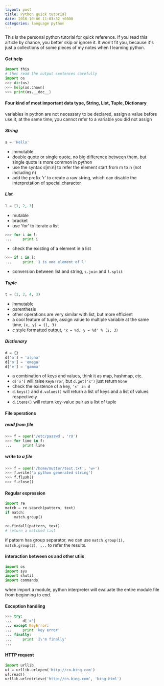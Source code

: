 ```yaml
---
layout: post
title: Python quick tutorial
date: 2016-10-06 11:03:32 +0800
categories: language python
---
```


This is the personal python tutorial for quick reference.
If you read this article by chance, you better skip or ignore it.
It won't fit you, because it's just a collections of some pieces of my notes when I learning python.

#### Get help
```python
import this
# then read the output sentences carefully
import os
>>> dir(os)
>>> help(os.chown)
>>> print(os.__doc__)
```

#### Four kind of most important data type, String, List, Tuple, Dictionary
variables in python are not necessary to be declared, assign a value before use it,
at the same time, you cannot refer to a variable you did not assign

##### String
```python
s = 'Hello'
```

- immutable
- double quote or single quote, no big difference between them, but single quote is more common in python
- use the syntax s[m:n] to refer the element start from m to n (not including n)
- add the prefix 'r' to create a raw string, which can disable the interpretation of special character

##### List
```python
l = [1, 2, 3]
```

- mutable
- bracket
- use 'for' to iterate a list

```python
>>> for i in l:
...     print i
```
- check the existing of a element in a list

```python
>>> if 1 in l:
...     print '1 is one element of l'
```
- conversion between list and string, `s.join` and `l.split`

##### Tuple
```python
t = (1, 2, 4, 3)
```

- immutable
- parenthesis
- other operations are very similar with list, but more efficient
- a cool feature of tuple, assign value to multiple variable at the same time, `(x, y) = (1, 3)`
- c style formatted output, `'x = %d, y = %d' % (2, 3)`

##### Dictionary
```python
d = {}
d['a'] = 'alpha'
d['o'] = 'omega'
d['e'] = 'gamma'
```

- a combination of keys and values, think it as map, hashmap, etc.
- `d['x']` will raise `KeyError`, but `d.get('x')` just return `None`
- check the existence of a key, `'x' in d`
- `d.keys()` and `d.values()` will return a list of keys and a list of values respectively
- `d.items()` will return key-value pair as a list of tuple

#### File operations

##### read from file

```python
>>> f = open('/etc/passwd', 'rU')
>>> for line in f:
...     print line
```

##### write to a file

```python
>>> f = open('/home/mutter/test.txt', 'w+')
>>> f.write('a python generated string')
>>> f.flush()
>>> f.close()
```

#### Regular expression
```python
import re
match = re.search(pattern, text)
if match:
    match.group()

re.findall(pattern, text)
# return a matched list
```
if pattern has group separator, we can use `match.group(1), match.group(2), ...` to refer the results.

#### interaction between os and other utils
```python
import os
import sys
import shutil
import commands
```
when import a module, python interpreter will evaluate the entire module file from beginning to end.

#### Exception handling
```python
>>> try:
...     d['x']
... except KeyError:
...     print 'key error'
... finally:
...     print 'I\'m finally'
... 
```

#### HTTP request
```python
import urllib
uf = urllib.urlopen('http://cn.bing.com')
uf.read()
urllib.urlretrieve('http://cn.bing.com', 'bing.html')
```
